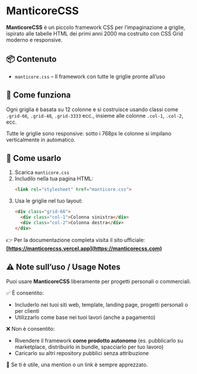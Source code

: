 # ManticoreCSS

**ManticoreCSS** è un piccolo framework CSS per l’impaginazione a griglie, ispirato alle tabelle HTML dei primi anni 2000 ma costruito con CSS Grid moderno e responsive.

## 📦 Contenuto

- `manticore.css` – Il framework con tutte le griglie pronte all’uso

## 🧱 Come funziona

Ogni griglia è basata su 12 colonne e si costruisce usando classi come `.grid-66`, `.grid-48`, `.grid-3333` ecc., insieme alle colonne `.col-1`, `.col-2`, ecc.

Tutte le griglie sono responsive: sotto i 768px le colonne si impilano verticalmente in automatico.

## 🚀 Come usarlo

1. Scarica `manticore.css`
2. Includilo nella tua pagina HTML:
   ```html
   <link rel="stylesheet" href="manticore.css">
   ```
3. Usa le griglie nel tuo layout:
   ```html
   <div class="grid-66">
     <div class="col-1">Colonna sinistra</div>
     <div class="col-2">Colonna destra</div>
   </div>
   ```

👉 Per la documentazione completa visita il sito ufficiale: **[https://manticorecss.vercel.app](https://manticorecss.com)**

## ⚠️ Note sull’uso / Usage Notes

Puoi usare **ManticoreCSS** liberamente per progetti personali o commerciali.

✅ È consentito:
- Includerlo nei tuoi siti web, template, landing page, progetti personali o per clienti
- Utilizzarlo come base nei tuoi lavori (anche a pagamento)

❌ Non è consentito:
- Rivendere il framework **come prodotto autonomo** (es. pubblicarlo su marketplace, distribuirlo in bundle, spacciarlo per tuo lavoro)
- Caricarlo su altri repository pubblici senza attribuzione

💙 Se ti è utile, una mention o un link è sempre apprezzato.
